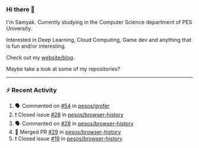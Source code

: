 ### Hi there 👋

I'm Samyak. Currently studying in the Computer Science department of PES University.

Interested in Deep Learning, Cloud Computing, Game dev and anything that is fun and/or interesting.

Check out my [website/blog](https://samyak2.github.io/).

Maybe take a look at some of my repositories?

---

### :zap: Recent Activity

<!--START_SECTION:activity-->
1. 🗣 Commented on [#54](https://github.com/pesos/grofer/issues/54) in [pesos/grofer](https://github.com/pesos/grofer)
2. ❗️ Closed issue [#28](https://github.com/pesos/browser-history/issues/28) in [pesos/browser-history](https://github.com/pesos/browser-history)
3. 🗣 Commented on [#28](https://github.com/pesos/browser-history/issues/28) in [pesos/browser-history](https://github.com/pesos/browser-history)
4. 🎉 Merged PR [#29](https://github.com/pesos/browser-history/pull/29) in [pesos/browser-history](https://github.com/pesos/browser-history)
5. ❗️ Closed issue [#19](https://github.com/pesos/browser-history/issues/19) in [pesos/browser-history](https://github.com/pesos/browser-history)
<!--END_SECTION:activity-->

